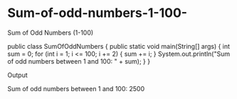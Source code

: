 # Sum-of-odd-numbers-1-100-
Sum of Odd Numbers (1-100)

public class SumOfOddNumbers {
    public static void main(String[] args) {
        int sum = 0;
        for (int i = 1; i <= 100; i += 2) {
            sum += i;
        }
        System.out.println("Sum of odd numbers between 1 and 100: " + sum);
    }
}

Output

Sum of odd numbers between 1 and 100: 2500
